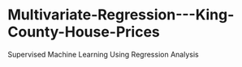 # Multivariate-Regression---King-County-House-Prices
Supervised Machine Learning Using Regression Analysis
